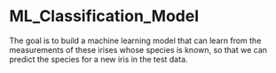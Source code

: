 # ML_Classification_Model 
The goal is to build a machine learning model that can learn from the measurements of these irises whose species is known, so that we can predict the species for a new iris in the test data.  
